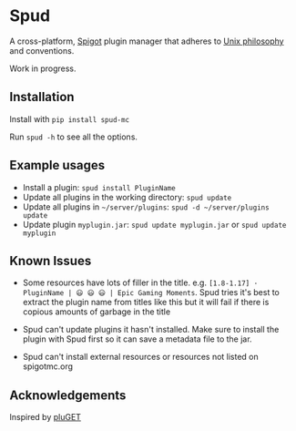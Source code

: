 # Spud
A cross-platform, [Spigot](https://www.spigotmc.org/) plugin manager that adheres to
[Unix philosophy](https://en.wikipedia.org/wiki/Unix_philosophy) and conventions.

Work in progress.

## Installation
Install with `pip install spud-mc`

Run `spud -h` to see all the options.


## Example usages
- Install a plugin: `spud install PluginName`
- Update all plugins in the working directory: `spud update`
- Update all plugins in `~/server/plugins`: `spud -d ~/server/plugins update`
- Update plugin `myplugin.jar`: `spud update myplugin.jar` or `spud update myplugin`

## Known Issues
- Some resources have lots of filler in the title. e.g. `[1.8-1.17] · PluginName |
😃 😃 😃 | Epic Gaming Moments`.
Spud tries it's best to extract the plugin name from titles like this but it will fail if there is copious amounts of
garbage in the title


- Spud can't update plugins it hasn't installed. Make sure to install the plugin with Spud first so it can save a
metadata file to the jar.


- Spud can't install external resources or resources not listed on spigotmc.org




## Acknowledgements
Inspired by [pluGET](https://github.com/Neocky/pluGET)


